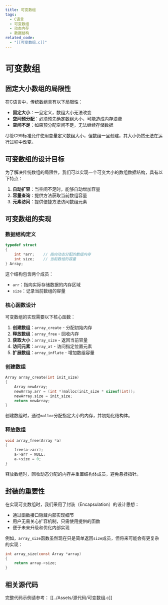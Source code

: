 ```yaml
---
title: 可变数组
tags:
  - C语言
  - 可变数组
  - 动态内存
  - 数据结构
related_code:
  - "[[可变数组.c]]"
---
```


# 可变数组

## 固定大小数组的局限性

在C语言中，传统数组具有以下局限性：

- **固定大小**：一旦定义，数组大小无法改变
- **空间预分配**：必须预先确定数组大小，可能造成内存浪费
- **空间不足**：如果预分配空间不足，无法继续存储数据

尽管C99标准允许使用变量定义数组大小，但数组一旦创建，其大小仍然无法在运行过程中改变。

## 可变数组的设计目标

为了解决传统数组的局限性，我们可以实现一个可变大小的数组数据结构，具有以下特点：

1. **自动扩容**：当空间不足时，能够自动增加容量
2. **容量查询**：提供方法获取当前数组容量
3. **元素访问**：提供便捷方法访问数组元素

## 可变数组的实现

### 数据结构定义

```c
typedef struct
{
    int *arr;    // 指向动态分配的数组内存
    int size;    // 当前数组的容量
} Array;
```

这个结构包含两个成员：
- `arr`：指向实际存储数据的内存区域
- `size`：记录当前数组的容量

### 核心函数设计

可变数组的实现需要以下核心函数：

1. **创建数组**：`array_create` - 分配初始内存
2. **释放数组**：`array_free` - 回收内存
3. **获取大小**：`array_size` - 返回当前容量
4. **访问元素**：`array_at` - 访问指定位置元素
5. **扩展数组**：`array_inflate` - 增加数组容量

### 创建数组

```c
Array array_create(int init_size)
{
    Array newArray;
    newArray.arr = (int *)malloc(init_size * sizeof(int));
    newArray.size = init_size;
    return newArray;
}
```

创建数组时，通过`malloc`分配指定大小的内存，并初始化结构体。

### 释放数组

```c
void array_free(Array *a)
{
    free(a->arr);
    a->arr = NULL;
    a->size = 0;
}
```

释放数组时，回收动态分配的内存并重置结构体成员，避免悬挂指针。

## 封装的重要性

在实现可变数组时，我们采用了封装（Encapsulation）的设计思想：

- 通过函数接口隐藏内部实现细节
- 用户无需关心扩容机制，只需使用提供的函数
- 便于未来升级和优化内部实现

例如，`array_size`函数虽然现在只是简单返回`size`成员，但将来可能会有更复杂的实现：

```c
int array_size(const Array *array)
{
    return array->size;
}
```

## 相关源代码

完整代码示例请参考：
[[../Assets/源代码/可变数组.c]] 